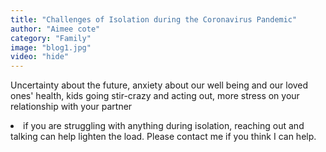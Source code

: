 ```yaml
---
title: "Challenges of Isolation during the Coronavirus Pandemic"
author: "Aimee cote"
category: "Family"
image: "blog1.jpg"
video: "hide"
---
```

Uncertainty about the future, anxiety about our well being and our loved ones' health, kids going stir-crazy and acting out, more stress on your relationship with your partner <br> <li> if you are struggling with anything during isolation, reaching out and talking can help lighten the load. Please contact me if you think I can help.

